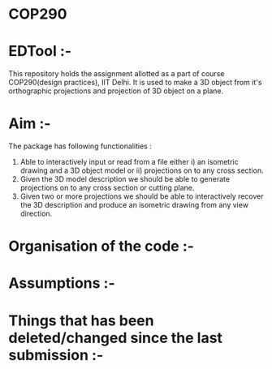 # COP290
# EDTool :-
This repository holds the assignment allotted as a part of course COP290(design practices), IIT Delhi. It is used to make a 3D object from it's orthographic projections and projection of 3D object on a plane.

# Aim :-
The package has following functionalities :
1. Able to interactively input or read from a file either i) an isometric drawing and a 3D object model or ii) projections on to any cross section.
2. Given the 3D model description we should be able to generate projections on to any cross section or cutting plane.
3. Given two or more projections we should be able to interactively recover the 3D description and produce an isometric drawing from any view direction.

# Organisation of the code :- 

# Assumptions :- 

# Things that has been deleted/changed since the last submission :- 


